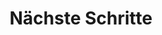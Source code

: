 ---
title: Nächste Schritte
eleventyNavigation:
  title: Nächste Schritte
  key: dg_next
  order: 8
  parent: dg
template: "../de/next.md"
---
